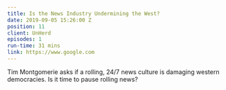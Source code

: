 ```yaml
---
title: Is the News Industry Undermining the West?
date: 2019-09-05 15:26:00 Z
position: 11
client: UnHerd
episodes: 1
run-time: 31 mins
link: https://www.google.com
---
```


Tim Montgomerie asks if a rolling, 24/7 news culture is damaging western democracies. Is it time to pause rolling news?